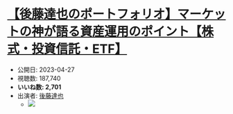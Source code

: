 # [【後藤達也のポートフォリオ】マーケットの神が語る資産運用のポイント【株式・投資信託・ETF】](https://www.youtube.com/watch?v=mF0kKXkxc-M)
-   公開日: 2023-04-27
-   視聴数: 187,740
-   **いいね数: 2,701**
-   出演者: [後藤達也](/rehacq_fan/people/後藤達也 "wikilink")
    - [![](https://img.youtube.com/vi/mF0kKXkxc-M/hqdefault.jpg)](https://www.youtube.com/watch?v=mF0kKXkxc-M)
